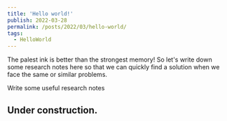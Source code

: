 ```yaml
---
title: 'Hello world!'
publish: 2022-03-28
permalink: /posts/2022/03/hello-world/
tags:
  - HelloWorld
---
```


The palest ink is better than the strongest memory! So let's write down some research notes here so that we can quickly find a solution when we face the same or similar problems.

Write some useful research notes

Under construction.
------